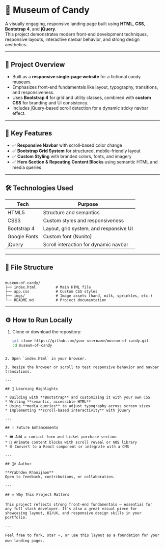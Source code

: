 # 🍬 Museum of Candy

A visually engaging, responsive landing page built using **HTML**, **CSS**, **Bootstrap 4**, and **jQuery**.  
This project demonstrates modern front-end development techniques, responsive layouts, interactive navbar behavior, and strong design aesthetics.

---

## 🧠 Project Overview

- Built as a **responsive single-page website** for a fictional candy museum.
- Emphasizes front-end fundamentals like layout, typography, transitions, and responsiveness.
- Uses **Bootstrap 4** for grid and utility classes, combined with **custom CSS** for branding and UI consistency.
- Includes jQuery-based scroll detection for a dynamic sticky navbar effect.

---

## 🎯 Key Features

- ✅ **Responsive Navbar** with scroll-based color change
- ✅ **Bootstrap Grid System** for structured, mobile-friendly layout
- ✅ **Custom Styling** with branded colors, fonts, and imagery
- ✅ **Hero Section & Repeating Content Blocks** using semantic HTML and media queries

---

## 🛠️ Technologies Used

| Tech         | Purpose                                   |
|--------------|-------------------------------------------|
| HTML5        | Structure and semantics                   |
| CSS3         | Custom styles and responsiveness          |
| Bootstrap 4  | Layout, grid system, and responsive UI    |
| Google Fonts | Custom font (Nunito)                      |
| jQuery       | Scroll interaction for dynamic navbar     |

---

## 📁 File Structure

```

museum-of-candy/
├── index.html         # Main HTML file
├── app.css            # Custom CSS styles
├── imgs/              # Image assets (hand, milk, sprinkles, etc.)
└── README.md          # Project documentation

````

---

## ⚙️ How to Run Locally

1. Clone or download the repository:
   ```bash
   git clone https://github.com/your-username/museum-of-candy.git
   cd museum-of-candy
````

2. Open `index.html` in your browser.

3. Resize the browser or scroll to test responsive behavior and navbar transitions.

---

## 📌 Learning Highlights

* Building with **Bootstrap** and customizing it with your own CSS
* Writing **semantic, accessible HTML**
* Using **media queries** to adjust typography across screen sizes
* Implementing **scroll-based interactivity** with jQuery

---

## 💡 Future Enhancements

* 🎟️ Add a contact form and ticket purchase section
* 🍭 Animate content blocks with scroll reveal or AOS library
* 🌐 Convert to a React component or integrate with a CMS

---

## 🙋‍♂️ Author

**Prabhdev Khanijaon**
Open to feedback, contributions, or collaboration.

---

## ⭐ Why This Project Matters

This project reflects strong front-end fundamentals — essential for any full stack developer. It’s also a great visual piece for showcasing layout, UI/UX, and responsive design skills in your portfolio.

---

Feel free to fork, star ⭐, or use this layout as a foundation for your own landing pages.
